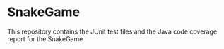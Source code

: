 # SnakeGame
This repository contains the JUnit test files and the Java code coverage report for the SnakeGame
